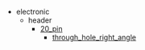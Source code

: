 * electronic
  * header
    * [20_pin](electronic/header/20_pin)
      * [through_hole_right_angle](electronic/header/20_pin/through_hole_right_angle)
